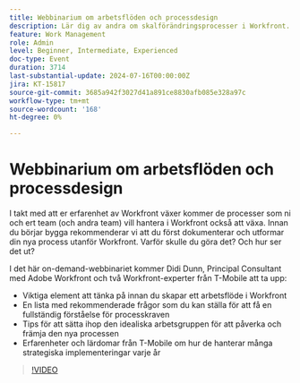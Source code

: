 ```yaml
---
title: Webbinarium om arbetsflöden och processdesign
description: Lär dig av andra om skalförändringsprocesser i Workfront. Se varför det är avgörande att dokumentera och utforma arbetsflöden utanför Workfront och få tips från experter på T-Mobile i vårt on-demand-webbinarium.
feature: Work Management
role: Admin
level: Beginner, Intermediate, Experienced
doc-type: Event
duration: 3714
last-substantial-update: 2024-07-16T00:00:00Z
jira: KT-15817
source-git-commit: 3685a942f3027d41a891ce8830afb085e328a97c
workflow-type: tm+mt
source-wordcount: '168'
ht-degree: 0%

---
```



# Webbinarium om arbetsflöden och processdesign

I takt med att er erfarenhet av Workfront växer kommer de processer som ni och ert team (och andra team) vill hantera i Workfront också att växa. Innan du börjar bygga rekommenderar vi att du först dokumenterar och utformar din nya process utanför Workfront. Varför skulle du göra det? Och hur ser det ut?

I det här on-demand-webbinariet kommer Didi Dunn, Principal Consultant med Adobe Workfront och två Workfront-experter från T-Mobile att ta upp:

* Viktiga element att tänka på innan du skapar ett arbetsflöde i Workfront
* En lista med rekommenderade frågor som du kan ställa för att få en fullständig förståelse för processkraven
* Tips för att sätta ihop den idealiska arbetsgruppen för att påverka och främja den nya processen
* Erfarenheter och lärdomar från T-Mobile om hur de hanterar många strategiska implementeringar varje år

>[!VIDEO](https://video.tv.adobe.com/v/3431011/?learn=on)
